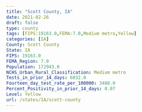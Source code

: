 ```yaml
---
title: "Scott County, IA"
date: 2021-02-26
draft: false
type: county
tags: [FIPS:19163.0,FEMA:7.0,Medium metro,Yellow]
categories: [IA]
County: Scott County
State: IA
FIPS: 19163.0
FEMA_Region: 7.0
Population: 172943.0
NCHS_Urban_Rural_Classification: Medium metro
Tests_in_prior_14_days: 6032.0
Fourteen_day_test_rate_per_100000: 3488.0
Percent_Positivity_in_prior_14_days: 0.07
Level: Yellow
url: /states/IA/scott-county
---
```



